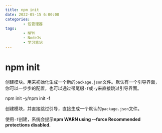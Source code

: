 ```yaml
---
title: npm init
date: 2022-05-15 6:00:00
categories:
        - 包管理器
tags:
        - NPM
        - NodeJs
        - 学习笔记
---
```


# npm init

创建模块。用来初始化生成一个新的`package.json`文件。默认有一个引导界面，你可以一步步的配置，也可以通过带尾缀`-f`或`-y`来直接跳过引导界面。

npm init -y/npm init -f

创建模块，并直接跳过引导，直接生成一个默认的`package.json`文件。

使用`-f`创建，系统会提示**npm WARN using --force Recommended protections disabled.**
